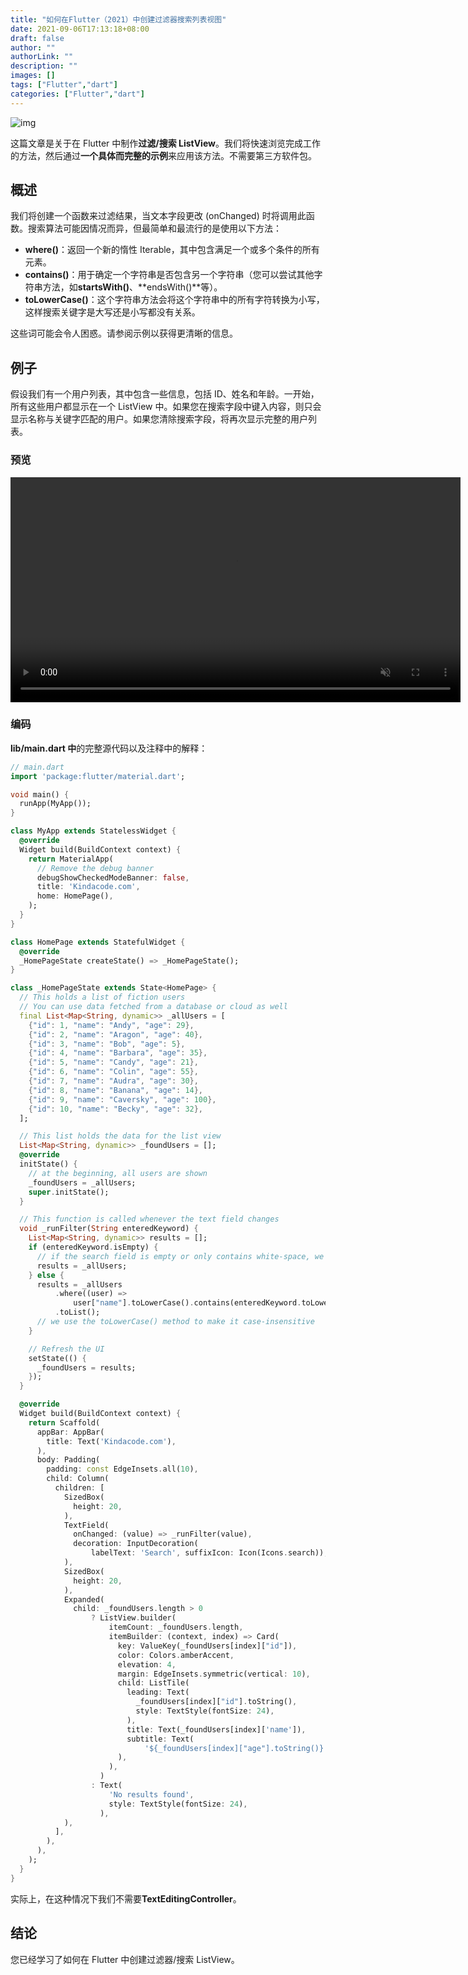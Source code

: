 ```yaml
---
title: "如何在Flutter（2021）中创建过滤器搜索列表视图"
date: 2021-09-06T17:13:18+08:00
draft: false
author: ""
authorLink: ""
description: ""
images: []
tags: ["Flutter","dart"]
categories: ["Flutter","dart"]
---
```





![img](https://luckly007.oss-cn-beijing.aliyuncs.com/image/Screen-Shot-2021-04-06-at-15.50.55.jpg)

这篇文章是关于在 Flutter 中制作**过滤/搜索 ListView**。我们将快速浏览完成工作的方法，然后通过**一个具体而完整的示例**来应用该方法。不需要第三方软件包。







## 概述

我们将创建一个函数来过滤结果，当文本字段更改 (onChanged) 时将调用此函数。搜索算法可能因情况而异，但最简单和最流行的是使用以下方法：

- **where()**：返回一个新的惰性 Iterable，其中包含满足一个或多个条件的所有元素。
- **contains()**：用于确定一个字符串是否包含另一个字符串（您可以尝试其他字符串方法，如**startsWith()**、**endsWith()**等）。
- **toLowerCase()**：这个字符串方法会将这个字符串中的所有字符转换为小写，这样搜索关键字是大写还是小写都没有关系。

这些词可能会令人困惑。请参阅示例以获得更清晰的信息。

## 例子

假设我们有一个用户列表，其中包含一些信息，包括 ID、姓名和年龄。一开始，所有这些用户都显示在一个 ListView 中。如果您在搜索字段中键入内容，则只会显示名称与关键字匹配的用户。如果您清除搜索字段，将再次显示完整的用户列表。

### 预览



<video class="" autoplay="" loop="" muted="" data-lazy-type="video" data-src="https://www.kindacode.com/wp-content/uploads/2021/04/Flutter-filter-list-view.mp4" playsinline="" src="https://www.kindacode.com/wp-content/uploads/2021/04/Flutter-filter-list-view.mp4" __idm_id__="337946625" style="margin: 0px; padding: 0px; box-sizing: border-box; width: 720px;"></video>

### 编码

**lib/main.dart 中**的完整源代码以及注释中的解释：

```dart
// main.dart
import 'package:flutter/material.dart';

void main() {
  runApp(MyApp());
}

class MyApp extends StatelessWidget {
  @override
  Widget build(BuildContext context) {
    return MaterialApp(
      // Remove the debug banner
      debugShowCheckedModeBanner: false,
      title: 'Kindacode.com',
      home: HomePage(),
    );
  }
}

class HomePage extends StatefulWidget {
  @override
  _HomePageState createState() => _HomePageState();
}

class _HomePageState extends State<HomePage> {
  // This holds a list of fiction users
  // You can use data fetched from a database or cloud as well
  final List<Map<String, dynamic>> _allUsers = [
    {"id": 1, "name": "Andy", "age": 29},
    {"id": 2, "name": "Aragon", "age": 40},
    {"id": 3, "name": "Bob", "age": 5},
    {"id": 4, "name": "Barbara", "age": 35},
    {"id": 5, "name": "Candy", "age": 21},
    {"id": 6, "name": "Colin", "age": 55},
    {"id": 7, "name": "Audra", "age": 30},
    {"id": 8, "name": "Banana", "age": 14},
    {"id": 9, "name": "Caversky", "age": 100},
    {"id": 10, "name": "Becky", "age": 32},
  ];

  // This list holds the data for the list view
  List<Map<String, dynamic>> _foundUsers = [];
  @override
  initState() {
    // at the beginning, all users are shown
    _foundUsers = _allUsers;
    super.initState();
  }

  // This function is called whenever the text field changes
  void _runFilter(String enteredKeyword) {
    List<Map<String, dynamic>> results = [];
    if (enteredKeyword.isEmpty) {
      // if the search field is empty or only contains white-space, we'll display all users
      results = _allUsers;
    } else {
      results = _allUsers
          .where((user) =>
              user["name"].toLowerCase().contains(enteredKeyword.toLowerCase()))
          .toList();
      // we use the toLowerCase() method to make it case-insensitive
    }

    // Refresh the UI
    setState(() {
      _foundUsers = results;
    });
  }

  @override
  Widget build(BuildContext context) {
    return Scaffold(
      appBar: AppBar(
        title: Text('Kindacode.com'),
      ),
      body: Padding(
        padding: const EdgeInsets.all(10),
        child: Column(
          children: [
            SizedBox(
              height: 20,
            ),
            TextField(
              onChanged: (value) => _runFilter(value),
              decoration: InputDecoration(
                  labelText: 'Search', suffixIcon: Icon(Icons.search)),
            ),
            SizedBox(
              height: 20,
            ),
            Expanded(
              child: _foundUsers.length > 0
                  ? ListView.builder(
                      itemCount: _foundUsers.length,
                      itemBuilder: (context, index) => Card(
                        key: ValueKey(_foundUsers[index]["id"]),
                        color: Colors.amberAccent,
                        elevation: 4,
                        margin: EdgeInsets.symmetric(vertical: 10),
                        child: ListTile(
                          leading: Text(
                            _foundUsers[index]["id"].toString(),
                            style: TextStyle(fontSize: 24),
                          ),
                          title: Text(_foundUsers[index]['name']),
                          subtitle: Text(
                              '${_foundUsers[index]["age"].toString()} years old'),
                        ),
                      ),
                    )
                  : Text(
                      'No results found',
                      style: TextStyle(fontSize: 24),
                    ),
            ),
          ],
        ),
      ),
    );
  }
}
```

实际上，在这种情况下我们不需要**TextEditingController**。

## 结论

您已经学习了如何在 Flutter 中创建过滤器/搜索 ListView。

